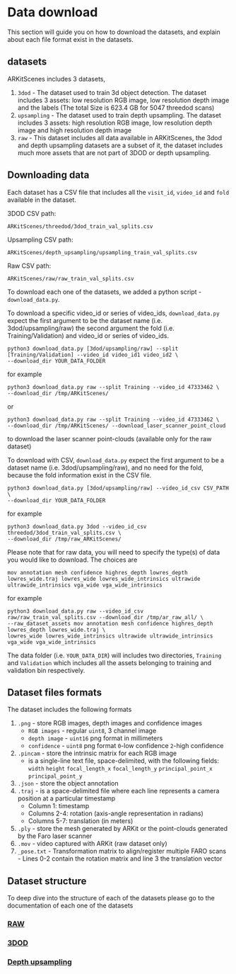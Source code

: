 # Data download
This section will guide you on how to download the datasets, and explain about each file format exist in the datasets.

## datasets
ARKitScenes includes 3 datasets, 
1. `3dod` - The dataset used to train 3d object detection. The dataset includes 3 assets: low resolution RGB image, low resolution depth image and the labels (The total Size is 623.4 GB for 5047 threedod scans)
2. `upsampling` - The dataset used to train depth upsampling. The dataset includes 3 assets: high resolution RGB image, low resolution depth image and high resolution depth image
3. `raw` - This dataset includes all data available in ARKitScenes, the 3dod and depth upsampling datasets are a subset of it,
the dataset includes much more assets that are not part of 3DOD or depth upsampling.


## Downloading data
Each dataset has a CSV file that includes all the `visit_id`, `video_id` and `fold` available in the dataset.

3DOD CSV path:
```
ARKitScenes/threedod/3dod_train_val_splits.csv
```
Upsampling CSV path:
```
ARKitScenes/depth_upsampling/upsampling_train_val_splits.csv
```
Raw CSV path:
```
ARKitScenes/raw/raw_train_val_splits.csv
```

To download each one of the datasets, we added a python script - `download_data.py`.

To download a specific video_id or series of video_ids, `download_data.py` expect the first argument to be the dataset name (i.e. 3dod/upsampling/raw)
the second argument the fold (i.e. Training/Validation) and video_id or series of video_ids.

```shell script
python3 download_data.py [3dod/upsampling/raw] --split [Training/Validation] --video_id video_id1 video_id2 \
--download_dir YOUR_DATA_FOLDER
```
for example
```shell script
python3 download_data.py raw --split Training --video_id 47333462 \
--download_dir /tmp/ARKitScenes/
```
or
```shell script
python3 download_data.py raw --split Training --video_id 47333462 \
--download_dir /tmp/ARKitScenes/ --download_laser_scanner_point_cloud
```
to download the laser scanner point-clouds (available only for the raw dataset)

To download with CSV, `download_data.py` expect the first argument to be a dataset name (i.e. 3dod/upsampling/raw), 
and no need for the fold, because the fold information exist in the CSV file.  
```shell script
python3 download_data.py [3dod/upsampling/raw] --video_id_csv CSV_PATH \
--download_dir YOUR_DATA_FOLDER
```
for example 
```shell script
python3 download_data.py 3dod --video_id_csv threedod/3dod_train_val_splits.csv \
--download_dir /tmp/raw_ARKitScenes/
```

Please note that for raw data, you will need to specify the type(s) of data you would like to download.
The choices are 
```
mov annotation mesh confidence highres_depth lowres_depth lowres_wide.traj lowres_wide lowres_wide_intrinsics ultrawide 
ultrawide_intrinsics vga_wide vga_wide_intrinsics
```

for example
```shell script
python3 download_data.py raw --video_id_csv raw/raw_train_val_splits.csv --download_dir /tmp/ar_raw_all/ \
--raw_dataset_assets mov annotation mesh confidence highres_depth lowres_depth lowres_wide.traj \
lowres_wide lowres_wide_intrinsics ultrawide ultrawide_intrinsics vga_wide vga_wide_intrinsics
```

The data folder (i.e. `YOUR_DATA_DIR`) will includes two directories, `Training` and `Validation` which includes all the assets
belonging to training and validation bin respectively.

## Dataset files formats
The dataset includes the following formats
1. `.png` - store RGB images, depth images and confidence images
    - `RGB images` - regular `uint8`, 3 channel image
    - `depth image` - `uint16` png format in millimeters
    - `confidence` - `uint8` png format `0`-low confidence `2`-high confidence
2. `.pincam` - store the intrinsic matrix for each RGB image
    - is a single-line text file, space-delimited, with the following fields: 
    `width` `height` `focal_length_x` `focal_length_y` `principal_point_x` `principal_point_y` 
3. `.json` - store the object annotation 
4. `.traj` -  is a space-delimited file where each line represents a camera position at a particular timestamp
    - Column 1: timestamp
    - Columns 2-4: rotation (axis-angle representation in radians)
    - Columns 5-7: translation (in meters)
5. `.ply` - store the mesh generated by ARKit or the point-clouds generated by the Faro laser scanner
6. `.mov` - video captured with ARKit (raw dataset only)
7. `_pose.txt` - Transformation matrix to align/register multiple FARO scans - Lines 0-2 contain the rotation matrix and line 3 the translation vector

## Dataset structure
To deep dive into the structure of each of the datasets please go to the documentation of each one of the datasets 
### [RAW](raw/README.md)
### [3DOD](threedod/README.md)
### [Depth upsampling](depth_upsampling/README.md)
